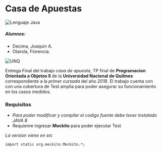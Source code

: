 # Casa de Apuestas

![Lenguaje Java](url "https://www.ventajaseinconvenientes.com/wp-content/uploads/2016/10/Ventajas-e-Inconvenientes-de-Java.png")
  
   
  
##### Alumnos:

   * Decima, Joaquin A.
   * Otarola, Florencia.

![UNQ](url "https://ddhh.unq.edu.ar/wp-content/uploads/2017/04/Logo-UNQ-RGB.png")

Entrega Final del trabajo *casa de apuesta*, TP final de **Programacion Orientada a Objetos II** de la **Universidad Nacional de Quilmes** correspondiente a la *primer cursada* del año *2018*. El trabajo cuenta con con una cobertura de Test amplia para poder asegurar su funcionamiento en los casos medidos. 

### Requisitos

* *Para poder modificar y compilar el codigo fuente debe tener instalado JAVA 8*
* Requienre ingresar **Mockito** para poder ejecutar Test    
 
*La version viene en src*

`import static org.mockito.Mockito.*;`
